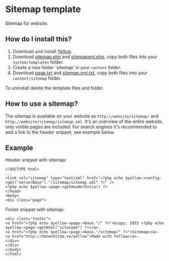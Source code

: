 Sitemap template
================
Sitemap for website.

How do I install this?
----------------------
1. Download and install [Yellow](https://github.com/markseu/yellowcms/).  
2. Download [sitemap.php](sitemap.php?raw=true) and [sitemapxml.php](sitemapxml.php?raw=true), copy both files into your `system/templates` folder.  
3. Create a new folder 'sitemap' in your `content` folder.
4. Download [page.txt](page.txt?raw=true) and [sitemap.xml.txt](sitemap.xml.txt?raw=true), copy both files into your `content/sitemap` folder.

To uninstall delete the template files and folder.

How to use a sitemap?
---------------------
The sitemap is available on your website as `http://website/sitemap/` and `http://website/sitemap/sitemap.xml`. It's an overview of the entire website, only visible pages are included. For search engines it's recommended to add a link to the header snippet, see example below.

Example
-------
Header snippet with sitemap:

    <!DOCTYPE html>
    ...
    <link rel="sitemap" type="text/xml" href="<?php echo $yellow->config->get("serverBase")."/sitemap/sitemap.xml" ?>" />
    <?php echo $yellow->page->getHeaderExtra() ?>
    </head>
    <body>
    <div class="page">

Footer snippet with sitemap:

    <div class="footer">
    <a href="<?php echo $yellow->page->base."/" ?>">&copy; 2015 <?php echo $yellow->page->getHtml("sitename") ?></a>.
    <a href="<?php echo $yellow->page->base."/sitemap/" ?>">Sitemap</a>. 
    <a href="http://datenstrom.se/yellow">Made with Yellow</a>.
    </div>
    </div>
    </body>
    </html>